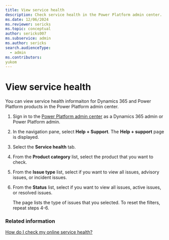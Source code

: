```yaml
---
title: View service health
description: Check service health in the Power Platform admin center.
ms.date: 12/06/2024
ms.reviewer: sericks
ms.topic: conceptual
author: sericks007
ms.subservice: admin
ms.author: sericks
search.audienceType: 
  - admin
ms.contributors:
yukom
---
```


# View service health

You can view service health informaiton for Dynamics 365 and Power Platform products in the Power Platform admin center.

1. Sign in to the [Power Platform admin center](https://admin.powerplatform.microsoft.com) as a Dynamics 365 admin or Power Platform admin.
1. In the navigation pane, select **Help + Support**. The **Help + support** page is displayed.
1. Select the **Service health** tab.
1. From the **Product category** list, select the product that you want to check.
1. From the **Issue type** list, select if you want to view all issues, advisory issues, or incident issues.
1. From the **Status** list, select if you want to view all issues, active issues, or resolved issues.

    The page lists the type of issues that you selected.  To reset the filters, repeat steps 4-6.

### Related information
[How do I check my online service health?](check-online-service-health.md)
